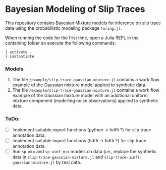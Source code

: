 # Bayesian Modeling of Slip Traces

This repository contains Bayesian Mixture models for inference on slip trace data using the probabilistic modeling package `Turing.jl`.

When running the code for the first time, open a Julia REPL in the containing folder an execute the following commands:
```julia-repl
] activate .
] instantiate 
```
### Models

1. The file `/example/slip-trace-gaussian-mixture.jl` contains a work flow example of the Gaussian mixture model applied to synthetic data.
2. The file `/example/slip-trace-gaussian-mixture.jl` contains a work flow example of the Gaussian mixture model with an additional uniform mixture compenent (modelling noise observations) applied to synthetic data.

### ToDo:

- [ ] Implement suitable export functions (python -> hdf5 ?) for slip trace annotation data.
- [ ] Implement suitable import functions (hdf5 -> hdf5 ?) for slip trace annotation data.
- [ ] Run `sp_mix` and `sp_uinf_mix` models on data (i.e., replace the synthetic data in `slip-trace-gaussian-mixture.jl` and `slip-trace-uinfl-gaussian-mixture.jl` by real data.
